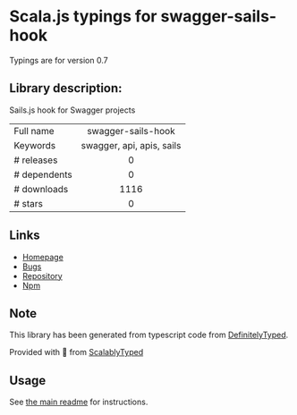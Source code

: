 
# Scala.js typings for swagger-sails-hook

Typings are for version 0.7

## Library description:
Sails.js hook for Swagger projects

|                    |                 |
| ------------------ | :-------------: |
| Full name          | swagger-sails-hook |
| Keywords           | swagger, api, apis, sails |
| # releases         | 0 |
| # dependents       | 0 |
| # downloads        | 1116 |
| # stars            | 0 |

## Links
- [Homepage](https://github.com/apigee-127/swagger-sails#readme)
- [Bugs](https://github.com/apigee-127/swagger-sails/issues)
- [Repository](https://github.com/apigee-127/swagger-sails)
- [Npm](https://www.npmjs.com/package/swagger-sails-hook)
    


## Note
This library has been generated from typescript code from [DefinitelyTyped](https://definitelytyped.org).

Provided with :purple_heart: from [ScalablyTyped](https://github.com/oyvindberg/ScalablyTyped)

## Usage
See [the main readme](../../readme.md) for instructions.


